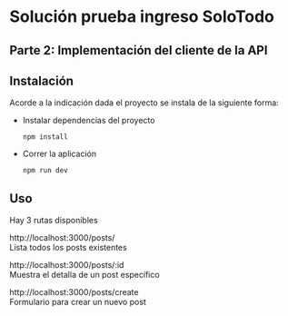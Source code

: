 # Solución prueba ingreso SoloTodo
## Parte 2: Implementación del cliente de la API

## Instalación

Acorde a la indicación dada el proyecto se instala de la siguiente forma:

- Instalar dependencias del proyecto
  ```
  npm install
  ```
- Correr la aplicación
  ```
  npm run dev
  ```

## Uso

Hay 3 rutas disponibles

http://localhost:3000/posts/          
Lista todos los posts existentes

http://localhost:3000/posts/:id       
Muestra el detalla de un post específico

http://localhost:3000/posts/create    
Formulario para crear un nuevo post

